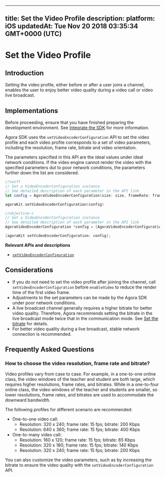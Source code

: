 
---
title: Set the Video Profile
description: 
platform: iOS
updatedAt: Tue Nov 20 2018 03:35:34 GMT+0000 (UTC)
---
# Set the Video Profile
## Introduction

Setting the video profile, either before or after a user joins a channel, enables the user to enjoy better video quality during a video call or video live broadcast.

## Implementations

Before proceeding, ensure that you have finished preparing the development environment. See [Integrate the SDK](../../en/Video/ios_video.md) for more information.

Agora SDK uses the `setVideoEncoderConfiguration` API to set the video profile and each video profile corresponds to a set of video parameters, including the resolution, frame rate, bitrate and video orientation.

The parameters specified in this API are the ideal values under ideal network conditions. If the video engine cannot render the video with the specified parameters dut to poor network conditions, the parameters further down the list are considered.

```swift
//swift
// Set a VideoEncoderConfiguration instance
// See detailed description of each parameter in the API link
let config = AgoraVideoEncoderConfiguration(size: size, frameRate: frameRate, bitrate: bitrate, orientationMode: orientationMode)

agoraKit.setVideoEncoderConfiguration(config)
```

```objective-c
//objective-c
// Set a VideoEncoderConfiguration instance
// See detailed description of each parameter in the API link
AgoraVideoEncoderConfiguration *config = [AgoraVideoEncoderConfiguration alloc] initWithSize: size frameRate: frameRate bitrate: bitrate orientationMode: AgoraVideoOutputOrientationModeAdaptative];

[agoraKit setVideoEncoderConfiguration: config];
```

**Relevant APIs and descriptions**
* [`setVideoEncoderConfiguration`](https://docs.agora.io/en/Video/API%20Reference/oc/Classes/AgoraRtcEngineKit.html#//api/name/setVideoEncoderConfiguration:)

## Considerations
- If you do not need to set the video profile after joining the channel, call `setVideoEncoderConfiguration` before `enableVideo` to reduce the render time of the first video frame.
- Adjustments to the set parameters can be made by the Agora SDK under poor network conditions. 
-  A live broadcast channel generally requires a higher bitrate for better video quality. Therefore, Agora recommends setting the bitrate in the live broadcast mode twice that in the communication mode. See [Set the bitrate](https://docs.agora.io/en/Video/API%20Reference/oc/Classes/AgoraVideoEncoderConfiguration.html#//api/name/bitrate) for details.
- For better video quality during a live broadcast, stable network connection is recommended.

## Frequently Asked Questions
### How to choose the video resolution, frame rate and bitrate?

Video profiles vary from case to case. For example, in a one-to-one online class, the video windows of the teacher and student are both large, which requires higher resolutions, frame rates, and bitrates. While in a one-to-four online class, the video windows of the teacher and students are smaller, so lower resolutions, frame rates, and bitrates are used to accommodate the downward bandwidth.

 The following profiles for different scenario are recommended:

- One-to-one video call: 
  - Resolution: 320 x 240; frame rate: 15 fps; bitrate: 200 Kbps
  - Resolution: 640 x 360; frame rate: 15 fps; bitrate: 400 Kbps
- One-to-many video call: 
  - Resolution: 160 x 120; frame rate: 15 fps; bitrate: 65 Kbps
  - Resolution: 320 x 180; frame rate: 15 fps; bitrate: 140 Kbps
  - Resolution: 320 x 240; frame rate: 15 fps; bitrate: 200 Kbps 

You can also customize the video parameters, such as by increasing the bitrate to ensure the video quality with the `setVideoEncoderConfiguration` API.
